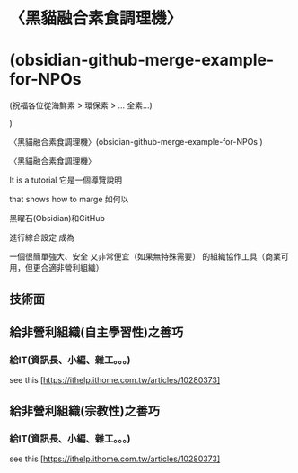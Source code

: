 # 〈黑貓融合素食調理機〉
# (obsidian-github-merge-example-for-NPOs 


(祝福各位從海鮮素 > 環保素 > ... 全素...)

)

〈黑貓融合素食調理機〉(obsidian-github-merge-example-for-NPOs
)

〈黑貓融合素食調理機〉

It is a tutorial 
它是一個導覽說明

that shows how to marge 
如何以

黑曜石(Obsidian)和GitHub

進行綜合設定
成為

一個很簡單強大、安全
又非常便宜（如果無特殊需要）
的組織協作工具（商業可用，但更合適非營利組織）

## 技術面


## 給非營利組織(自主學習性)之善巧

  ### 給IT(資訊長、小編、雜工。。。)

see this [https://ithelp.ithome.com.tw/articles/10280373]


## 給非營利組織(宗教性)之善巧

  ### 給IT(資訊長、小編、雜工。。。)


see this [https://ithelp.ithome.com.tw/articles/10280373]

  
